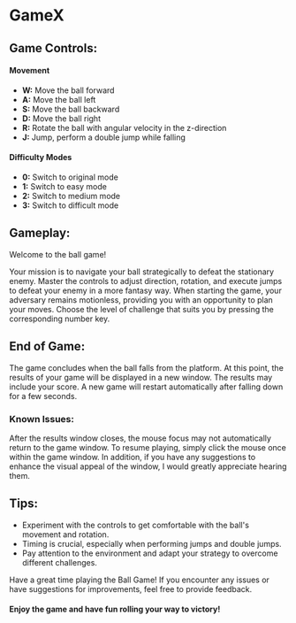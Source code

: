 # GameX

## Game Controls:

#### Movement

- **W:** Move the ball forward
- **A:** Move the ball left
- **S:** Move the ball backward
- **D:** Move the ball right
- **R:** Rotate the ball with angular velocity in the z-direction
- **J:** Jump, perform a double jump while falling

#### Difficulty Modes

- **0:** Switch to original mode
- **1:** Switch to easy mode
- **2:** Switch to medium mode
- **3:** Switch to difficult mode

## Gameplay:

Welcome to the ball game!

Your mission is to navigate your ball strategically to defeat the stationary enemy. Master the controls to adjust direction, rotation, and execute jumps to defeat your enemy in a more fantasy way. When starting the game, your adversary remains motionless, providing you with an opportunity to plan your moves. Choose the level of challenge that suits you by pressing the corresponding number key.

## End of Game:

The game concludes when the ball falls from the platform. At this point, the results of your game will be displayed in a new window. The results may include your score. A new game will restart automatically after falling down for a few seconds.

### Known Issues:

After the results window closes, the mouse focus may not automatically return to the game window. To resume playing, simply click the mouse once within the game window. In addition, if you have any suggestions to enhance the visual appeal of the window, I would greatly appreciate hearing them.

## Tips:

* Experiment with the controls to get comfortable with the ball's movement and rotation.
* Timing is crucial, especially when performing jumps and double jumps.
* Pay attention to the environment and adapt your strategy to overcome different challenges.

Have a great time playing the Ball Game! If you encounter any issues or have suggestions for improvements, feel free to provide feedback.

#### Enjoy the game and have fun rolling your way to victory!
